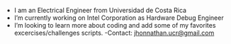 - I am an Electrical Engineer from Universidad de Costa Rica
- I’m currently working on Intel Corporation as Hardware Debug Engineer
- I’m looking to learn more about coding and add some of my favorites excercises/challenges scripts.
-Contact: jhonnathan.ucr@gmail.com

<!---
jhonnathan20/jhonnathan20 is a ✨ special ✨ repository because its `README.md` (this file) appears on your GitHub profile.
You can click the Preview link to take a look at your changes.
--->
